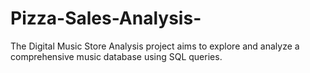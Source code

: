 # Pizza-Sales-Analysis-
The Digital Music Store Analysis project aims to explore and analyze a comprehensive music database using SQL queries.
